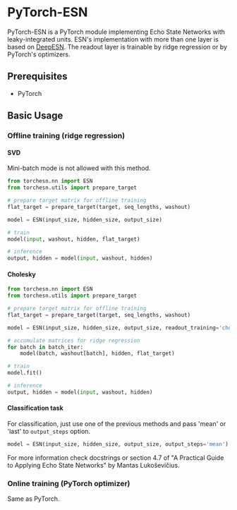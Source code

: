 # PyTorch-ESN

PyTorch-ESN is a PyTorch module implementing Echo State Networks with leaky-integrated units. ESN's implementation with more than one layer is based on [DeepESN](https://arxiv.org/abs/1712.04323). The readout layer is trainable by ridge regression or by PyTorch's optimizers.

## Prerequisites

* PyTorch

## Basic Usage

### Offline training (ridge regression)

#### SVD
Mini-batch mode is not allowed with this method.

```python
from torchesn.nn import ESN
from torchesn.utils import prepare_target

# prepare target matrix for offline training
flat_target = prepare_target(target, seq_lengths, washout)

model = ESN(input_size, hidden_size, output_size)

# train
model(input, washout, hidden, flat_target)

# inference
output, hidden = model(input, washout, hidden)
```

#### Cholesky
```python
from torchesn.nn import ESN
from torchesn.utils import prepare_target

# prepare target matrix for offline training
flat_target = prepare_target(target, seq_lengths, washout)

model = ESN(input_size, hidden_size, output_size, readout_training='cholesky')

# accumulate matrices for ridge regression
for batch in batch_iter:
    model(batch, washout[batch], hidden, flat_target)

# train
model.fit()

# inference
output, hidden = model(input, washout, hidden)
```

#### Classification task
For classification, just use one of the previous methods and pass 'mean' or
'last' to ```output_steps``` option.

```python
model = ESN(input_size, hidden_size, output_size, output_steps='mean')
```

For more information check docstrings or section 4.7 of "A Practical Guide to Applying
Echo State Networks" by Mantas Lukoševičius.

### Online training (PyTorch optimizer)

Same as PyTorch.
